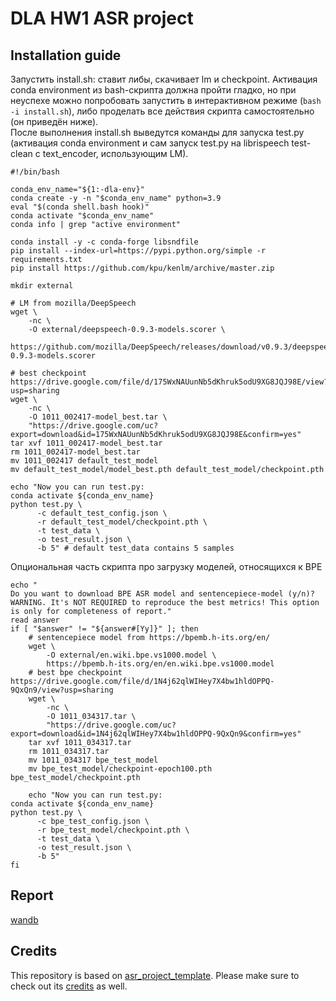 # DLA HW1 ASR project

## Installation guide
Запустить install.sh: ставит либы, скачивает lm и checkpoint. Активация conda environment из bash-скрипта должна пройти гладко, но при неуспехе можно попробовать запустить в интерактивном режиме (`bash -i install.sh`), либо проделать все действия скрипта самостоятельно (он приведён ниже).  
После выполнения install.sh выведутся команды для запуска test.py (активация conda environment и сам запуск test.py на librispeech test-clean с text_encoder, использующим LM).
```shell
#!/bin/bash

conda_env_name="${1:-dla-env}"
conda create -y -n "$conda_env_name" python=3.9
eval "$(conda shell.bash hook)"
conda activate "$conda_env_name"
conda info | grep "active environment"

conda install -y -c conda-forge libsndfile
pip install --index-url=https://pypi.python.org/simple -r requirements.txt
pip install https://github.com/kpu/kenlm/archive/master.zip

mkdir external

# LM from mozilla/DeepSpeech
wget \
    -nc \
    -O external/deepspeech-0.9.3-models.scorer \
    https://github.com/mozilla/DeepSpeech/releases/download/v0.9.3/deepspeech-0.9.3-models.scorer

# best checkpoint https://drive.google.com/file/d/175WxNAUunNb5dKhruk5odU9XG8JQJ98E/view?usp=sharing
wget \
    -nc \
    -O 1011_002417-model_best.tar \
    "https://drive.google.com/uc?export=download&id=175WxNAUunNb5dKhruk5odU9XG8JQJ98E&confirm=yes"
tar xvf 1011_002417-model_best.tar
rm 1011_002417-model_best.tar
mv 1011_002417 default_test_model
mv default_test_model/model_best.pth default_test_model/checkpoint.pth

echo "Now you can run test.py:
conda activate ${conda_env_name}
python test.py \
      -c default_test_config.json \
      -r default_test_model/checkpoint.pth \
      -t test_data \
      -o test_result.json \
      -b 5" # default test_data contains 5 samples 
```
Опциональная часть скрипта про загрузку моделей, относящихся к BPE 
```shell
echo "
Do you want to download BPE ASR model and sentencepiece-model (y/n)?
WARNING. It's NOT REQUIRED to reproduce the best metrics! This option is only for completeness of report."
read answer
if [ "$answer" != "${answer#[Yy]}" ]; then 
    # sentencepiece model from https://bpemb.h-its.org/en/
    wget \
        -O external/en.wiki.bpe.vs1000.model \
        https://bpemb.h-its.org/en/en.wiki.bpe.vs1000.model
    # best bpe checkpoint https://drive.google.com/file/d/1N4j62qlWIHey7X4bw1hldOPPQ-9QxQn9/view?usp=sharing
    wget \
        -nc \
        -O 1011_034317.tar \
        "https://drive.google.com/uc?export=download&id=1N4j62qlWIHey7X4bw1hldOPPQ-9QxQn9&confirm=yes"
    tar xvf 1011_034317.tar
    rm 1011_034317.tar
    mv 1011_034317 bpe_test_model
    mv bpe_test_model/checkpoint-epoch100.pth bpe_test_model/checkpoint.pth

    echo "Now you can run test.py:
conda activate ${conda_env_name}
python test.py \
      -c bpe_test_config.json \
      -r bpe_test_model/checkpoint.pth \
      -t test_data \
      -o test_result.json \
      -b 5"
fi
```


## Report

[wandb](https://wandb.ai/danwallgun/asr_project/reports/DLA-HW1-ASR-Report--VmlldzoyODAxMjMz)


## Credits

This repository is based on [asr_project_template](https://github.com/WrathOfGrapes/asr_project_template).
Please make sure to check out its [credits](https://github.com/WrathOfGrapes/asr_project_template/#credits) as well.
